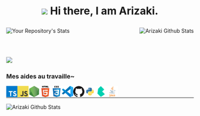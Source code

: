 <h1><p align="center"><img src="https://i.imgur.com/jo5Z5JE.gif" width="30"/> Hi there, I am Arizaki.</h1>



<img align="right" alt="Arizaki Github Stats" src="https://github-readme-stats.vercel.app/api?username=Oreki-ASTRAL&theme=tokyonight&show_icons=true&hide_border=true" />

![Your Repository's Stats]( https://github-readme-stats.vercel.app/api/top-langs/?username=Oreki-ASTRAL&theme=tokyonight )

<br><br>

[![](https://discord.c99.nl/widget/theme-2/641587689564667914.png)](https://discord.com/users/641587689564667914)

### Mes aides au travaille~
<img align="left" alt="TypeScript" width="30px" src="https://github.com/github/explore/blob/main/topics/typescript/typescript.png" />
<img align="left" alt="JavaScript" width="30px" src="https://raw.githubusercontent.com/github/explore/master/topics/javascript/javascript.png" />
<img align="left" alt="Node.js" width="30px" src="https://raw.githubusercontent.com/github/explore/master/topics/nodejs/nodejs.png" />
<img align="left" alt="HTML5" width="30px" src="https://raw.githubusercontent.com/github/explore/master/topics/html/html.png" />
<img align="left" alt="CSS3" width="30px" src="https://raw.githubusercontent.com/github/explore/master/topics/css/css.png" />
<img align="left" alt="Visual Studio Code" width="30px" src="https://raw.githubusercontent.com/github/explore/master/topics/visual-studio-code/visual-studio-code.png" />
<img align="left" alt="GitHub" width="30px" src="https://raw.githubusercontent.com/github/explore/master/topics/github/github.png" />
<img align="left" alt="python" width="30px" src="https://github.com/github/explore/blob/main/topics/python/python.png?raw=true" />
<img align="left" alt="bulma" width="30px" src="https://github.com/github/explore/blob/main/topics/bulma/bulma.png?raw=true" />
<img align="left" alt="Java" width="30px" src="https://github.com/github/explore/blob/main/topics/java/java.png?raw=true" />

<br>

---

<img align="center" alt="Arizaki Github Stats" src="https://profile-counter.glitch.me/Oreki-ASTRAL/count.svg"/>


